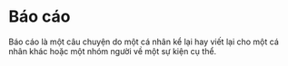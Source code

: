# Báo cáo

Báo cáo là một câu chuyện do một cá nhân kể lại hay viết lại cho một cá nhân khác hoặc một nhóm người về một sự kiện cụ thể.

